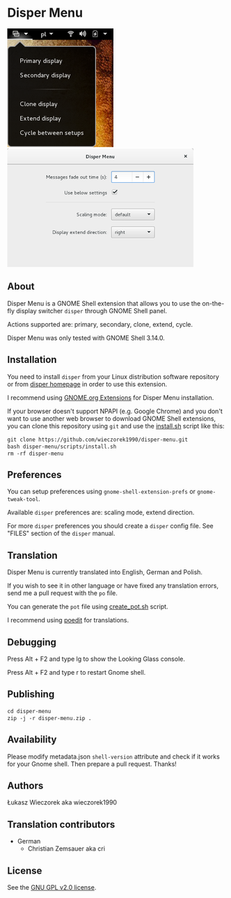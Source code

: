 Disper Menu
===========

![Disper Menu](images/disper-menu.png) ![Disper Menu preferences](images/disper-menu-preferences.png)

## About

Disper Menu is a GNOME Shell extension that allows you to use the on-the-fly display switcher `disper` through GNOME Shell panel.

Actions supported are: primary, secondary, clone, extend, cycle.

Disper Menu was only tested with GNOME Shell 3.14.0.

## Installation

You need to install `disper` from your Linux distribution software repository or from [disper homepage](http://willem.engen.nl/projects/disper/) in order to use this extension.

I recommend using [GNOME.org Extensions](https://extensions.gnome.org/extension/884/disper-menu/) for Disper Menu installation.

If your browser doesn't support NPAPI (e.g. Google Chrome) and you don't want to use another web browser to download GNOME Shell extensions, you can clone this repository using `git` and use the [install.sh](scripts/install.sh) script like this:

```shell
git clone https://github.com/wieczorek1990/disper-menu.git
bash disper-menu/scripts/install.sh
rm -rf disper-menu
```

## Preferences
You can setup preferences using `gnome-shell-extension-prefs` or `gnome-tweak-tool`.

Available `disper` preferences are: scaling mode, extend direction.

For more `disper` preferences you should create a `disper` config file. See "FILES" section of the `disper` manual.

## Translation
Disper Menu is currently translated into English, German and Polish.

If you wish to see it in other language or have fixed any translation errors, send me a pull request with the `po` file.

You can generate the `pot` file using [create_pot.sh](scripts/create_pot.sh) script.

I recommend using [poedit](http://poedit.net/) for translations.

## Debugging

Press Alt + F2 and type lg to show the Looking Glass console.

Press Alt + F2 and type r to restart Gnome shell.

## Publishing

```
cd disper-menu
zip -j -r disper-menu.zip .
```

## Availability

Please modify metadata.json `shell-version` attribute and check if it works for your Gnome shell. Then prepare a pull request. Thanks!

## Authors
Łukasz Wieczorek aka wieczorek1990

## Translation contributors
* German
    * Christian Zemsauer aka cri

## License
See the [GNU GPL v2.0 license](LICENSE).

